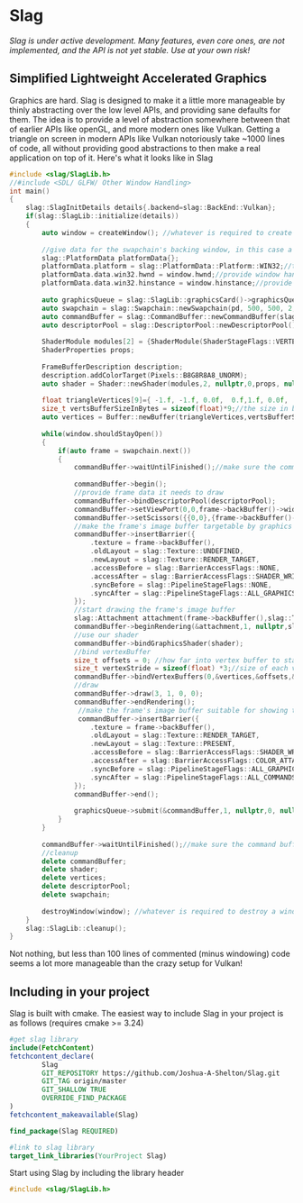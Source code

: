 # Slag
*Slag is under active development. Many features, even core ones, are not implemented, and the API is not yet stable. Use at your own risk!*
## Simplified Lightweight Accelerated Graphics
Graphics are hard. Slag is designed to make it a little more manageable by thinly abstracting over the low level APIs, and providing sane defaults for them. The idea is to provide a level of abstraction somewhere between that of earlier APIs like openGL, and more modern ones like Vulkan. Getting a triangle on screen in modern APIs like Vulkan notoriously take ~1000 lines of code, all without providing good abstractions to then make a real application on top of it. Here's what it looks like in Slag

```c++
#include <slag/SlagLib.h>
//#include <SDL/ GLFW/ Other Window Handling>
int main()
{
    slag::SlagInitDetails details{.backend=slag::BackEnd::Vulkan};
    if(slag::SlagLib::initialize(details))
    {
        auto window = createWindow(); //whatever is required to create a window in whatever library you choose
        
        //give data for the swapchain's backing window, in this case a WIN32 window. This will be slightly different depending on platform
        slag::PlatformData platformData{};
        platformData.platform = slag::PlatformData::Platform::WIN32;//tell Slag our window is a WIN32 window
        platformData.data.win32.hwnd = window.hwnd;//provide window handle
        platformData.data.win32.hinstance = window.hinstance;//provide application hinstance
        
        auto graphicsQueue = slag::SlagLib::graphicsCard()->graphicsQueue();
        auto swapchain = slag::Swapchain::newSwapchain(pd, 500, 500, 2, Swapchain::PresentMode::MAILBOX, Pixels::Format::B8G8R8A8_UNORM,nullptr);
        auto commandBuffer = slag::CommandBuffer::newCommandBuffer(slag::GpuQueue::GRAPHICS);
        auto descriptorPool = slag::DescriptorPool::newDescriptorPool();
        
        ShaderModule modules[2] = {ShaderModule(ShaderStageFlags::VERTEX,"VertexShader.spv"),ShaderModule(ShaderStageFlags::FRAGMENT,"FragmentShader.spv")};
        ShaderProperties props;
        
        FrameBufferDescription description;
        description.addColorTarget(Pixels::B8G8R8A8_UNORM);
        auto shader = Shader::newShader(modules,2, nullptr,0,props, nullptr,description);
        
        float triangleVertices[9]={ -1.f, -1.f, 0.0f,  0.f,1.f, 0.0f,  1.f, -1.f, 0.0f};//vertices of triangle
        size_t vertsBufferSizeInBytes = sizeof(float)*9;//the size in bytes triangleVertices takes
        auto vertices = Buffer::newBuffer(triangleVertices,vertsBufferSizeInBytes,Buffer::GPU,Buffer::VERTEX_BUFFER)
        
        while(window.shouldStayOpen())
        {
            if(auto frame = swapchain.next())
            {
                commandBuffer->waitUntilFinished();//make sure the command buffer has finished rendering the last frame
                
                commandBuffer->begin();
                //provide frame data it needs to draw
                commandBuffer->bindDescriptorPool(descriptorPool);
                commandBuffer->setViewPort(0,0,frame->backBuffer()->width(),frame->backBuffer()->height(),1,0);
                commandBuffer->setScissors({{0,0},{frame->backBuffer()->width(),frame->backBuffer()->height()}});
                //make the frame's image buffer targetable by graphics shaders
                commandBuffer->insertBarrier({
                    .texture = frame->backBuffer(),
                    .oldLayout = slag::Texture::UNDEFINED,
                    .newLayout = slag::Texture::RENDER_TARGET,
                    .accessBefore = slag::BarrierAccessFlags::NONE,
                    .accessAfter = slag::BarrierAccessFlags::SHADER_WRITE,
                    .syncBefore = slag::PipelineStageFlags::NONE,
                    .syncAfter = slag::PipelineStageFlags::ALL_GRAPHICS
                });
                //start drawing the frame's image buffer
                slag::Attachment attachment(frame->backBuffer(),slag::Texture::RENDER_TARGET, true,{.floats={1,0,0,1}});
                commandBuffer->beginRendering(&attachment,1, nullptr,slag::Rectangle{{0,0},{frame->backBuffer()->width(),frame->backBuffer()->height()}});
                //use our shader
                commandBuffer->bindGraphicsShader(shader);
                //bind vertexBuffer
                size_t offsets = 0; //how far into vertex buffer to start
                size_t vertexStride = sizeof(float) *3;//size of each vertex, in this example representing x, y, and z position as floats
                commandBuffer->bindVertexBuffers(0,&vertices,&offsets,&size,&stride,1);
                //draw
                commandBuffer->draw(3, 1, 0, 0);
                commandBuffer->endRendering();
                 //make the frame's image buffer suitable for showing to the screen
                 commandBuffer->insertBarrier({
                    .texture = frame->backBuffer(),
                    .oldLayout = slag::Texture::RENDER_TARGET,
                    .newLayout = slag::Texture::PRESENT,
                    .accessBefore = slag::BarrierAccessFlags::SHADER_WRITE,
                    .accessAfter = slag::BarrierAccessFlags::COLOR_ATTACHMENT_READ,
                    .syncBefore = slag::PipelineStageFlags::ALL_GRAPHICS,
                    .syncAfter = slag::PipelineStageFlags::ALL_COMMANDS
                });
                commandBuffer->end();
                
                graphicsQueue->submit(&commandBuffer,1, nullptr,0, nullptr,0,frame);
            }
        }
        
        commandBuffer->waitUntilFinished();//make sure the command buffer is done before deleting it
        //cleanup
        delete commandBuffer;
        delete shader;
        delete vertices;
        delete descriptorPool;
        delete swapchain;
        
        destroyWindow(window); //whatever is required to destroy a window in whatever library you choose
    }
    slag::SlagLib::cleanup();
}
```
Not nothing, but less than 100 lines of commented (minus windowing) code seems a lot more manageable than the crazy setup for Vulkan!

## Including in your project

Slag is built with cmake. The easiest way to include Slag in your project is as follows (requires cmake >= 3.24)

```cmake
#get slag library
include(FetchContent)
fetchcontent_declare(
        Slag
        GIT_REPOSITORY https://github.com/Joshua-A-Shelton/Slag.git
        GIT_TAG origin/master
        GIT_SHALLOW TRUE
        OVERRIDE_FIND_PACKAGE
)
fetchcontent_makeavailable(Slag)

find_package(Slag REQUIRED)

#link to slag library
target_link_libraries(YourProject Slag)
```
Start using Slag by including the library header
```c++
#include <slag/SlagLib.h>
```